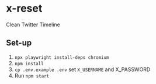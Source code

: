 # x-reset

Clean Twitter Timeline

## Set-up

1. `npx playwright install-deps chromium`
2. `npm install`
3. `cp .env.example .env` set `X_USERNAME` and X_PASSWORD
4. Run `npm start`

